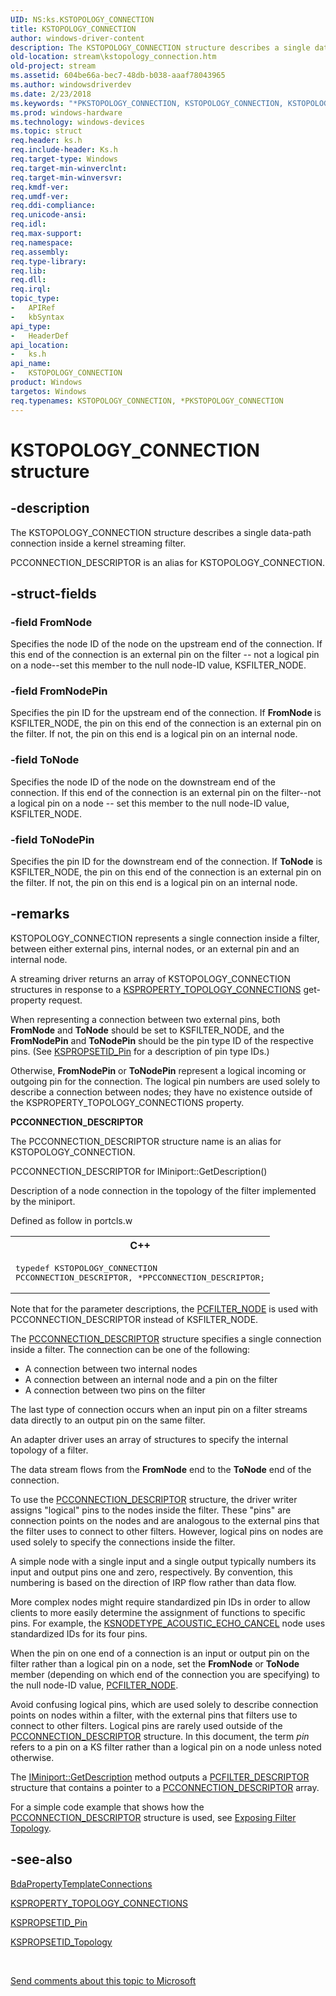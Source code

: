```yaml
---
UID: NS:ks.KSTOPOLOGY_CONNECTION
title: KSTOPOLOGY_CONNECTION
author: windows-driver-content
description: The KSTOPOLOGY_CONNECTION structure describes a single data-path connection inside a kernel streaming filter.
old-location: stream\kstopology_connection.htm
old-project: stream
ms.assetid: 604be66a-bec7-48db-b038-aaaf78043965
ms.author: windowsdriverdev
ms.date: 2/23/2018
ms.keywords: "*PKSTOPOLOGY_CONNECTION, KSTOPOLOGY_CONNECTION, KSTOPOLOGY_CONNECTION structure [Streaming Media Devices], PCCONNECTION_DESCRIPTOR, PCCONNECTION_DESCRIPTOR structure, PKSTOPOLOGY_CONNECTION, PKSTOPOLOGY_CONNECTION structure pointer [Streaming Media Devices], ks-struct_b688f291-7064-492b-8ab6-5f167941ebbf.xml, ks/KSTOPOLOGY_CONNECTION, ks/PKSTOPOLOGY_CONNECTION, stream.kstopology_connection"
ms.prod: windows-hardware
ms.technology: windows-devices
ms.topic: struct
req.header: ks.h
req.include-header: Ks.h
req.target-type: Windows
req.target-min-winverclnt: 
req.target-min-winversvr: 
req.kmdf-ver: 
req.umdf-ver: 
req.ddi-compliance: 
req.unicode-ansi: 
req.idl: 
req.max-support: 
req.namespace: 
req.assembly: 
req.type-library: 
req.lib: 
req.dll: 
req.irql: 
topic_type:
-	APIRef
-	kbSyntax
api_type:
-	HeaderDef
api_location:
-	ks.h
api_name:
-	KSTOPOLOGY_CONNECTION
product: Windows
targetos: Windows
req.typenames: KSTOPOLOGY_CONNECTION, *PKSTOPOLOGY_CONNECTION
---
```


# KSTOPOLOGY_CONNECTION structure


## -description


The KSTOPOLOGY_CONNECTION structure describes a single data-path connection inside a kernel streaming filter.

PCCONNECTION_DESCRIPTOR is an alias for KSTOPOLOGY_CONNECTION. 


## -struct-fields




### -field FromNode

Specifies the node ID of the node on the upstream end of the connection. If this end of the connection is an external pin on the filter -- not a logical pin on a node--set this member to the null node-ID value, KSFILTER_NODE.


### -field FromNodePin

Specifies the pin ID for the upstream end of the connection. If <b>FromNode </b>is KSFILTER_NODE, the pin on this end of the connection is an external pin on the filter. If not, the pin on this end is a logical pin on an internal node.


### -field ToNode

Specifies the node ID of the node on the downstream end of the connection. If this end of the connection is an external pin on the filter--not a logical pin on a node -- set this member to the null node-ID value, KSFILTER_NODE.


### -field ToNodePin

Specifies the pin ID for the downstream end of the connection. If <b>ToNode</b> is KSFILTER_NODE, the pin on this end of the connection is an external pin on the filter. If not, the pin on this end is a logical pin on an internal node.


## -remarks



KSTOPOLOGY_CONNECTION represents a single connection inside a filter, between either external pins, internal nodes, or an external pin and an internal node.

A streaming driver returns an array of KSTOPOLOGY_CONNECTION structures in response to a <a href="https://msdn.microsoft.com/library/windows/hardware/ff565802">KSPROPERTY_TOPOLOGY_CONNECTIONS</a> get-property request.

When representing a connection between two external pins, both <b>FromNode</b> and <b>ToNode</b> should be set to KSFILTER_NODE, and the <b>FromNodePin</b> and <b>ToNodePin</b> should be the pin type ID of the respective pins. (See <a href="https://msdn.microsoft.com/library/windows/hardware/ff566584">KSPROPSETID_Pin</a> for a description of pin type IDs.)

Otherwise, <b>FromNodePin</b> or <b>ToNodePin</b> represent a logical incoming or outgoing pin for the connection. The logical pin numbers are used solely to describe a connection between nodes; they have no existence outside of the KSPROPERTY_TOPOLOGY_CONNECTIONS property.

<b>PCCONNECTION_DESCRIPTOR</b>

The PCCONNECTION_DESCRIPTOR structure name is an alias for KSTOPOLOGY_CONNECTION.

PCCONNECTION_DESCRIPTOR for IMiniport::GetDescription()
 

Description of a node connection in the topology of the filter implemented
 by the miniport.

Defined as follow in portcls.w

<div class="code"><span codelanguage="ManagedCPlusPlus"><table>
<tr>
<th>C++</th>
</tr>
<tr>
<td>
<pre>typedef KSTOPOLOGY_CONNECTION
PCCONNECTION_DESCRIPTOR, *PPCCONNECTION_DESCRIPTOR;</pre>
</td>
</tr>
</table></span></div>
Note that for the parameter descriptions, the <a href="https://msdn.microsoft.com/library/windows/hardware/ff537695">PCFILTER_NODE</a> is used with PCCONNECTION_DESCRIPTOR instead of KSFILTER_NODE.



The <a href="https://msdn.microsoft.com/library/windows/hardware/ff537688">PCCONNECTION_DESCRIPTOR</a> structure specifies a single connection inside a filter. The connection can be one of the following:

<ul>
<li>
A connection between two internal nodes

</li>
<li>
A connection between an internal node and a pin on the filter

</li>
<li>
A connection between two pins on the filter

</li>
</ul>
The last type of connection occurs when an input pin on a filter streams data directly to an output pin on the same filter.

An adapter driver uses an array of  structures to specify the internal topology of a filter.

The data stream flows from the <b>FromNode</b> end to the <b>ToNode</b> end of the connection.

To use the <a href="https://msdn.microsoft.com/library/windows/hardware/ff537688">PCCONNECTION_DESCRIPTOR</a> structure, the driver writer assigns "logical" pins to the nodes inside the filter. These "pins" are connection points on the nodes and are analogous to the external pins that the filter uses to connect to other filters. However, logical pins on nodes are used solely to specify the connections inside the filter.

A simple node with a single input and a single output typically numbers its input and output pins one and zero, respectively. By convention, this numbering is based on the direction of IRP flow rather than data flow.

More complex nodes might require standardized pin IDs in order to allow clients to more easily determine the assignment of functions to specific pins. For example, the <a href="https://msdn.microsoft.com/library/windows/hardware/ff537150">KSNODETYPE_ACOUSTIC_ECHO_CANCEL</a> node uses standardized IDs for its four pins.

When the pin on one end of a connection is an input or output pin on the filter rather than a logical pin on a node, set the <b>FromNode</b> or <b>ToNode</b> member (depending on which end of the connection you are specifying) to the null node-ID value, <a href="https://msdn.microsoft.com/library/windows/hardware/ff537695">PCFILTER_NODE</a>.

Avoid confusing logical pins, which are used solely to describe connection points on nodes within a filter, with the external pins that filters use to connect to other filters. Logical pins are rarely used outside of the <a href="https://msdn.microsoft.com/library/windows/hardware/ff537688">PCCONNECTION_DESCRIPTOR</a> structure. In this document, the term <i>pin</i> refers to a pin on a KS filter rather than a logical pin on a node unless noted otherwise.

The <a href="https://msdn.microsoft.com/library/windows/hardware/ff536765">IMiniport::GetDescription</a> method outputs a <a href="https://msdn.microsoft.com/library/windows/hardware/ff537694">PCFILTER_DESCRIPTOR</a> structure that contains a pointer to a <a href="https://msdn.microsoft.com/library/windows/hardware/ff537688">PCCONNECTION_DESCRIPTOR</a> array.

For a simple code example that shows how the <a href="https://msdn.microsoft.com/library/windows/hardware/ff537688">PCCONNECTION_DESCRIPTOR</a> structure is used, see <a href="https://msdn.microsoft.com/bf791f40-b2fb-48fe-8350-3b926db4ead7">Exposing Filter Topology</a>.




## -see-also




<a href="https://msdn.microsoft.com/library/windows/hardware/ff556501">BdaPropertyTemplateConnections</a>



<a href="https://msdn.microsoft.com/library/windows/hardware/ff565802">KSPROPERTY_TOPOLOGY_CONNECTIONS</a>



<a href="https://msdn.microsoft.com/library/windows/hardware/ff566584">KSPROPSETID_Pin</a>



<a href="https://msdn.microsoft.com/library/windows/hardware/ff566598">KSPROPSETID_Topology</a>
 

 

<a href="mailto:wsddocfb@microsoft.com?subject=Documentation%20feedback [stream\stream]:%20KSTOPOLOGY_CONNECTION structure%20 RELEASE:%20(2/23/2018)&amp;body=%0A%0APRIVACY STATEMENT%0A%0AWe use your feedback to improve the documentation. We don't use your email address for any other purpose, and we'll remove your email address from our system after the issue that you're reporting is fixed. While we're working to fix this issue, we might send you an email message to ask for more info. Later, we might also send you an email message to let you know that we've addressed your feedback.%0A%0AFor more info about Microsoft's privacy policy, see http://privacy.microsoft.com/en-us/default.aspx." title="Send comments about this topic to Microsoft">Send comments about this topic to Microsoft</a>

